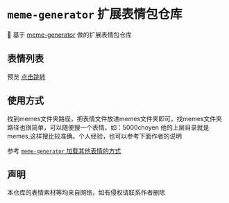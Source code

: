 # `meme-generator` 扩展表情包仓库

🚀 基于  [meme-generator](https://github.com/MemeCrafters/meme-generator) 做的扩展表情包仓库


## 表情列表

预览 [点击跳转](http://m.tudool.dpdns.org/)

## 使用方式

找到memes文件夹路径，把表情文件放进memes文件夹即可，找memes文件夹路径也很简单，可以随便搜一个表情，如：5000choyen 
他的上层目录就是memes,这样搜比较准确。个人经验，也可以参考下面作者的说明

参考 [`meme-generator` 加载其他表情的方式](https://github.com/MemeCrafters/meme-generator/wiki/%E5%8A%A0%E8%BD%BD%E5%85%B6%E4%BB%96%E8%A1%A8%E6%83%85)


## 声明

本仓库的表情素材等均来自网络，如有侵权请联系作者删除



